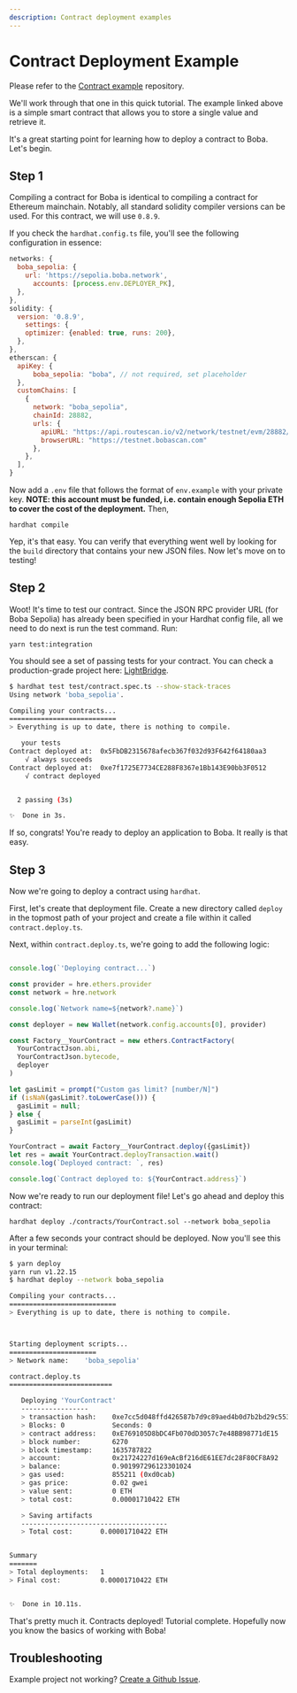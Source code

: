 ```yaml
---
description: Contract deployment examples
---
```


# Contract Deployment Example

Please refer to the [Contract example](https://github.com/bobanetwork/contract-example) repository.

We'll work through that one in this quick tutorial. The example linked above is a simple smart contract that allows you to store a single value and retrieve it.

It's a great starting point for learning how to deploy a contract to Boba. Let's begin.

## Step 1

Compiling a contract for Boba is identical to compiling a contract for Ethereum mainchain. Notably, all standard solidity compiler versions can be used. For this contract, we will use `0.8.9`.

If you check the `hardhat.config.ts` file, you'll see the following configuration in essence:

```js
networks: {
  boba_sepolia: {
    url: 'https://sepolia.boba.network',
      accounts: [process.env.DEPLOYER_PK],
  },
},
solidity: {
  version: '0.8.9',
    settings: {
    optimizer: {enabled: true, runs: 200},
  },
},
etherscan: {
  apiKey: {
      boba_sepolia: "boba", // not required, set placeholder
  },
  customChains: [
    {
      network: "boba_sepolia",
      chainId: 28882,
      urls: {
        apiURL: "https://api.routescan.io/v2/network/testnet/evm/28882/etherscan",
        browserURL: "https://testnet.bobascan.com"
      },
    },
  ],
}
```

Now add a `.env` file that follows the format of `env.example` with your private key. **NOTE: this account must be funded, i.e. contain enough Sepolia ETH to cover the cost of the deployment.** Then,

```
hardhat compile
```

Yep, it's that easy. You can verify that everything went well by looking for the `build` directory that contains your new JSON files. Now let's move on to testing!

## Step 2

Woot! It's time to test our contract. Since the JSON RPC provider URL (for Boba Sepolia) has already been specified in your Hardhat config file, all we need to do next is run the test command. Run:

```
yarn test:integration
```

You should see a set of passing tests for your contract. You can check a production-grade project here: [LightBridge](https://github.com/bobanetwork/light-bridge).

```bash
$ hardhat test test/contract.spec.ts --show-stack-traces
Using network 'boba_sepolia'.

Compiling your contracts...
===========================
> Everything is up to date, there is nothing to compile.

   your tests
Contract deployed at:  0x5FbDB2315678afecb367f032d93F642f64180aa3
    √ always succeeds
Contract deployed at:  0xe7f1725E7734CE288F8367e1Bb143E90bb3F0512
    √ contract deployed


  2 passing (3s)

✨  Done in 3s.
```

If so, congrats! You're ready to deploy an application to Boba. It really is that easy.

## Step 3

Now we're going to deploy a contract using `hardhat`.

First, let's create that deployment file. Create a new directory called `deploy` in the topmost path of your project and create a file within it called `contract.deploy.ts`.

Next, within `contract.deploy.ts`, we're going to add the following logic:

```js

console.log(`'Deploying contract...`)

const provider = hre.ethers.provider
const network = hre.network

console.log(`Network name=${network?.name}`)

const deployer = new Wallet(network.config.accounts[0], provider)

const Factory__YourContract = new ethers.ContractFactory(
  YourContractJson.abi,
  YourContractJson.bytecode,
  deployer
)

let gasLimit = prompt("Custom gas limit? [number/N]")
if (isNaN(gasLimit?.toLowerCase())) {
  gasLimit = null;
} else {
  gasLimit = parseInt(gasLimit)
}

YourContract = await Factory__YourContract.deploy({gasLimit})
let res = await YourContract.deployTransaction.wait()
console.log(`Deployed contract: `, res)

console.log(`Contract deployed to: ${YourContract.address}`)
```

Now we're ready to run our deployment file! Let's go ahead and deploy this contract:

```
hardhat deploy ./contracts/YourContract.sol --network boba_sepolia
```

After a few seconds your contract should be deployed. Now you'll see this in your terminal:

```bash
$ yarn deploy
yarn run v1.22.15
$ hardhat deploy --network boba_sepolia

Compiling your contracts...
===========================
> Everything is up to date, there is nothing to compile.



Starting deployment scripts...
======================
> Network name:    'boba_sepolia'

contract.deploy.ts
==========================

   Deploying 'YourContract'
   -----------------
   > transaction hash:    0xe7cc5d048ffd426587b7d9c89aed4b0d7b2bd29c5532300bce8a9a57a4c4d689
   > Blocks: 0            Seconds: 0
   > contract address:    0xE769105D8bDC4Fb070dD3057c7e48BB98771dE15
   > block number:        6270
   > block timestamp:     1635787822
   > account:             0x21724227d169eAcBf216dE61EE7dc28F80CF8A92
   > balance:             0.901997296123301024
   > gas used:            855211 (0xd0cab)
   > gas price:           0.02 gwei
   > value sent:          0 ETH
   > total cost:          0.00001710422 ETH

   > Saving artifacts
   -------------------------------------
   > Total cost:       0.00001710422 ETH


Summary
=======
> Total deployments:   1
> Final cost:          0.00001710422 ETH


✨  Done in 10.11s.
```

That's pretty much it. Contracts deployed! Tutorial complete. Hopefully now you know the basics of working with Boba!

## Troubleshooting

Example project not working? [Create a Github Issue](https://github.com/bobanetwork/boba/issues).

